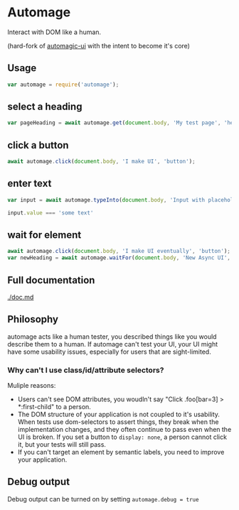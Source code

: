 # Automage

Interact with DOM like a human.

(hard-fork of [automagic-ui](https://github.com/MatthewLarner/automagic-ui) with the intent to become it's core)

## Usage

```javascript
var automage = require('automage');
```

## select a heading

```javascript
var pageHeading = await automage.get(document.body, 'My test page', 'heading');
```
## click a button

```javascript
await automage.click(document.body, 'I make UI', 'button');
```
## enter text

```javascript
var input = await automage.typeInto(document.body, 'Input with placeholder', 'field', 'some text');

input.value === 'some text'
```
## wait for element

```javascript
await automage.click(document.body, 'I make UI eventually', 'button');
var newHeading = await automage.waitFor(document.body, 'New Async UI', 'heading', 1000);
```

## Full documentation

[./doc.md](./doc.md)

## Philosophy

automage acts like a human tester, you described things like you would describe them to a human.
If automage can't test your UI, your UI might have some usability issues, especially for users that
are sight-limited.

### Why can't I use class/id/attribute selectors?

Muliple reasons:

 - Users can't see DOM attributes, you woudln't say "Click .foo[bar=3] > *:first-child" to a person.
 - The DOM structure of your application is not coupled to it's usability. When tests use dom-selectors to assert things, they break when the implementation changes, and they often continue to pass even when the UI is broken. If you set a button to `display: none`, a person cannot click it, but your tests will still pass.
 - If you can't target an element by semantic labels, you need to improve your application.

## Debug output

Debug output can be turned on by setting `automage.debug = true`